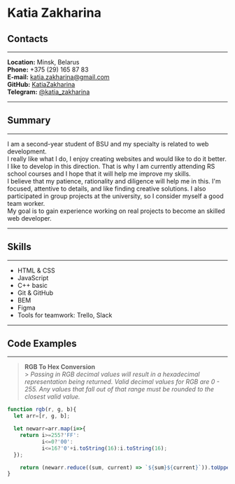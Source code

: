 # Katia Zakharina

## Contacts

---

**Location:** Minsk, Belarus </br>
**Phone:** +375 (29) 165 87 83 </br>
**E-mail:** katia.zakharina@gmail.com </br>
**GitHub:** [KatiaZakharina](https://github.com/KatiaZakharina) </br>
**️Telegram:** [@katia_zakharina](https://t.me/katia_zakharina) </br>

---

## Summary

---

I am a second-year student of BSU and my specialty is related to web development.</br>
I really like what I do, I enjoy creating websites and would like to do it better. I like to develop in this direction. That is why I am currently attending RS school courses and I hope that it will help me improve my skills.</br>
I believe that my patience, rationality and diligence will help me in this. I'm focused, attentive to details, and like finding creative solutions. I also participated in group projects at the university, so I consider myself a good team worker. </br>
My goal is to gain experience working on real projects to become an skilled web developer.

---

## Skills

---

- HTML & CSS
- JavaScript
- C++ basic
- Git & GitHub
- BEM
- Figma
- Tools for teamwork: Trello, Slack

---

## Code Examples

---

> **RGB To Hex Conversion** </br> > _Passing in RGB decimal values will result in a hexadecimal representation being returned. Valid decimal values for RGB are 0 - 255. Any values that fall out of that range must be rounded to the closest valid value._

```JavaScript
function rgb(r, g, b){
  let arr=[r, g, b];

  let newarr=arr.map(i=>{
    return i>=255?'FF':
           i<=0?'00':
           i<=16?'0'+i.toString(16):i.toString(16);
  });

    return (newarr.reduce((sum, current) => `${sum}${current}`)).toUpperCase();
}
```

